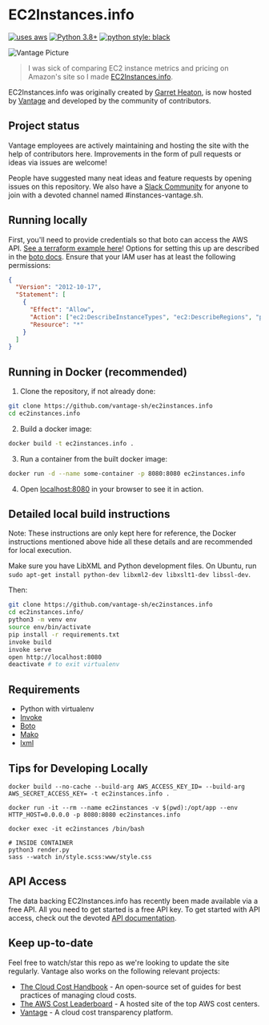 # EC2Instances.info

[![uses aws](https://img.shields.io/badge/uses-AWS-yellow)](https://aws.amazon.com/)
[![Python 3.8+](https://img.shields.io/badge/python-3.8+-blue.svg)](https://www.python.org/downloads/release/python-380/)
[![python style: black](https://img.shields.io/badge/python%20style-black-000000.svg?style=flat-square)](https://github.com/psf/black)

![Vantage Picture](https://uploads-ssl.webflow.com/5f9ba05ba40d6414f341df34/5f9bb1764b6670c6f7739564_moutain-scene.svg)

> I was sick of comparing EC2 instance metrics and pricing on Amazon's site so I
> made [EC2Instances.info](https://ec2instances.info).

EC2Instances.info was originally created by [Garret
Heaton](https://github.com/powdahound), is now hosted by
[Vantage](https://vantage.sh/) and developed by the community of contributors.

## Project status

Vantage employees are actively maintaining and hosting the site with the help of
contributors here. Improvements in the form of pull requests or ideas via issues
are welcome!

People have suggested many neat ideas and feature requests by opening issues on
this repository. We also have a [Slack
Community](https://join.slack.com/t/vantagecommunity/shared_invite/zt-oey52myv-gq4AWRKkX25kjp1UGziPTw)
for anyone to join with a devoted channel named #instances-vantage.sh.

## Running locally

First, you'll need to provide credentials so that boto can access the AWS API. [See a terraform example here](./docs/terraform/iam.tf)!
Options for setting this up are described in the [boto
docs](https://boto3.amazonaws.com/v1/documentation/api/latest/guide/configuration.html).
Ensure that your IAM user has at least the following permissions:

```json
{
  "Version": "2012-10-17",
  "Statement": [
    {
      "Effect": "Allow",
      "Action": ["ec2:DescribeInstanceTypes", "ec2:DescribeRegions", "pricing:*"],
      "Resource": "*"
    }
  ]
}
```

## Running in Docker (recommended)

1. Clone the repository, if not already done:

```bash
git clone https://github.com/vantage-sh/ec2instances.info
cd ec2instances.info
```

2. Build a docker image:

```bash
docker build -t ec2instances.info .
```

3. Run a container from the built docker image:

```bash
docker run -d --name some-container -p 8080:8080 ec2instances.info
```

4. Open [localhost:8080](http://localhost:8080) in your browser to see it in action.

## Detailed local build instructions

Note: These instructions are only kept here for reference, the Docker
instructions mentioned above hide all these details and are recommended for
local execution.

Make sure you have LibXML and Python development files. On Ubuntu, run `sudo apt-get install python-dev libxml2-dev libxslt1-dev libssl-dev`.

Then:

```bash
git clone https://github.com/vantage-sh/ec2instances.info
cd ec2instances.info/
python3 -m venv env
source env/bin/activate
pip install -r requirements.txt
invoke build
invoke serve
open http://localhost:8080
deactivate # to exit virtualenv
```

## Requirements

- Python with virtualenv
- [Invoke](http://www.pyinvoke.org/)
- [Boto](http://boto.readthedocs.org/en/latest/)
- [Mako](http://www.makotemplates.org/)
- [lxml](http://lxml.de/)


## Tips for Developing Locally
```
docker build --no-cache --build-arg AWS_ACCESS_KEY_ID= --build-arg AWS_SECRET_ACCESS_KEY= -t ec2instances.info .

docker run -it --rm --name ec2instances -v $(pwd):/opt/app --env HTTP_HOST=0.0.0.0 -p 8080:8080 ec2instances.info

docker exec -it ec2instances /bin/bash

# INSIDE CONTAINER
python3 render.py
sass --watch in/style.scss:www/style.css
```

## API Access

The data backing EC2Instances.info has recently been made available via a free
API. All you need to get started is a free API key. To get started with API
access, check out the devoted [API
documentation](https://vantage.readme.io/reference/general).

## Keep up-to-date

Feel free to watch/star this repo as we're looking to update the site regularly.
Vantage also works on the following relevant projects:

- [The Cloud Cost Handbook](https://github.com/vantage-sh/handbook) - An
  open-source set of guides for best practices of managing cloud costs.
- [The AWS Cost Leaderboard](https://leaderboard.vantage.sh/) - A hosted site of
  the top AWS cost centers.
- [Vantage](https://vantage.sh/) - A cloud cost transparency platform.
